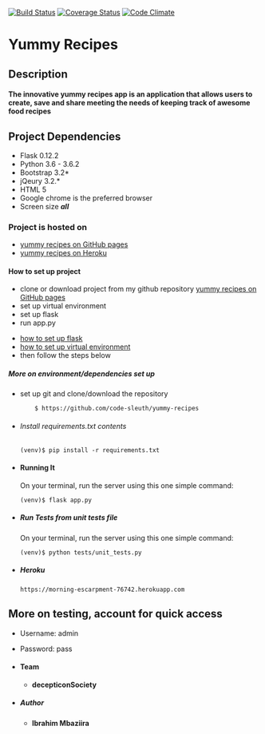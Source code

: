 [![Build Status](https://travis-ci.org/code-sleuth/yummy-recipes.svg?branch=dev&cacheBuster=1)](https://travis-c.org/code-sleuth/yummy-recipes)
[![Coverage Status](https://coveralls.io/repos/github/code-sleuth/yummy-recipes/badge.svg?branch=dev&cacheBuster=1)](https://coveralls.io/github/code-sleuth/yummy-recipes?branch=dev)
[![Code Climate](https://codeclimate.com/github/code-sleuth/yummy-recipes/badges/gpa.svg)](https://codeclimate.com/github/code-sleuth/yummy-recipes)

# Yummy Recipes
## Description
#### The innovative yummy recipes app is an application that allows users to create, save and share meeting the needs of keeping track of awesome food recipes
## Project Dependencies
- Flask 0.12.2
- Python 3.6 - 3.6.2
- Bootstrap 3.2*
- jQeury 3.2.*
- HTML 5
- Google chrome is the preferred browser
- Screen size ***all***
### Project is hosted on
- [yummy recipes on GitHub pages](https://code-sleuth.github.io)
- [yummy recipes on Heroku](https://morning-escarpment-76742.herokuapp.com/)

#### How to set up project
- clone or download project from my github repository [yummy recipes on GitHub pages](https://github.com/code-sleuth/code-sleuth.github.io)
- set up virtual environment
- set up flask
- run app.py

* [how to set up flask](http://flask.pocoo.org/docs/0.12/installation/)
* [how to set up virtual environment](http://docs.python-guide.org/en/latest/dev/virtualenvs/)
* then follow the steps below
##### More on environment/dependencies set up

* set up git and clone/download the repository
    ```
        $ https://github.com/code-sleuth/yummy-recipes
    ```

* ###### Install  requirements.txt contents
    ```
    (venv)$ pip install -r requirements.txt
    ```

* #### Running It
    On your terminal, run the server using this one simple command:
    ```
    (venv)$ flask app.py
    ```
* ##### Run Tests from unit tests file
    On your terminal, run the server using this one simple command:
    ```
    (venv)$ python tests/unit_tests.py
    ```
* ##### Heroku
    ```
    https://morning-escarpment-76742.herokuapp.com
    ```
 ## More on testing, account for quick access

* Username: admin
* Password: pass

 * #### Team
    * ****decepticonSociety****
    
 * ##### Author
    * **Ibrahim Mbaziira**